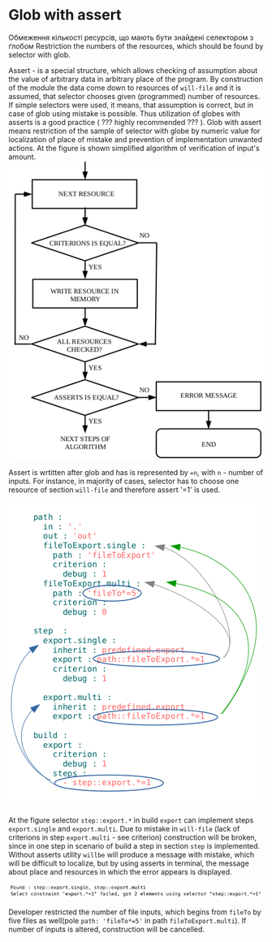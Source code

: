 # Glob with assert 

Обмеження кількості ресурсів, що мають бути знайдені селектором з ґлобом
Restriction the numbers of the resources, which should be found by selector with glob.

Assert - is a special structure, which allows checking of assumption about the value of arbitrary data in arbitrary place of the program. By construction of the module the data come down to resources of `will-file` and it is assumed, that selector chooses given (programmed) number of resources. If simple selectors were used, it means, that assumption is correct, but in case of glob using mistake is possible. Thus utilization of globes with asserts is a good practice ( ??? highly recommended ??? ).
Glob with assert means restriction of the sample of selector with globe by numeric value for localization of place of mistake and prevention of implementation unwanted actions. At the figure is shown simplified algorithm of verification of input's amount.  
![criterions.and.assert.png](./Images/criterions.and.asserts.png)

Assert is wrtitten after glob and has is represented by `=n`, with `n` - number of inputs. For instance, in majority of cases, selector has to choose one resource of section `will-file` and therefore assert '=1' is used.

![asserts.png](./Images/asserts.png)  

At the figure selector `step::export.*` in build  `export` can implement steps `export.single` and  `export.multi`. Due to mistake in `will-file` (lack of criterions in step `export.multi` - see criterion) construction will be broken, since in one step in scenario of build a step in section `step` is implemented. Without asserts utility `willbe` will produce a message with mistake, which will be difficult to localize, but by using asserts in terminal, the message about place and resources in which the error appears is displayed.

![assert.message.png](./Images/assert.message.png)     

Developer restricted the number of file inputs, which begins from `fileTo` by five files as well(pole `path: 'fileTo*=5'` in path `fileToExport.multi`). If number of inputs is altered, construction will be cancelled.
